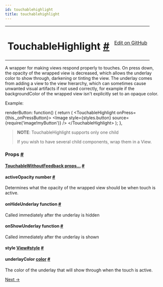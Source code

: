 ```yaml
---
id: touchablehighlight
title: touchablehighlight
---
```

<a id="content"></a><table width="100%"><tbody><tr><td><h1><a class="anchor" name="touchablehighlight"></a>TouchableHighlight <a class="hash-link" href="#touchablehighlight">#</a></h1></td><td style="text-align:right;"><a target="_blank" href="https://github.com/facebook/react-native/blob/master/Libraries/Components/Touchable/TouchableHighlight.js">Edit on GitHub</a></td></tr></tbody></table><div><div><p>A wrapper for making views respond properly to touches.
On press down, the opacity of the wrapped view is decreased, which allows
the underlay color to show through, darkening or tinting the view.  The
underlay comes from adding a view to the view hierarchy, which can sometimes
cause unwanted visual artifacts if not used correctly, for example if the
backgroundColor of the wrapped view isn't explicitly set to an opaque color.</p><p>Example:</p><div class="prism language-javascript">renderButton<span class="token punctuation">:</span> <span class="token keyword">function</span><span class="token punctuation">(</span><span class="token punctuation">)</span> <span class="token punctuation">{</span>
  <span class="token keyword">return</span> <span class="token punctuation">(</span>
    &lt;TouchableHighlight onPress<span class="token operator">=</span><span class="token punctuation">{</span><span class="token keyword">this</span><span class="token punctuation">.</span>_onPressButton<span class="token punctuation">}</span><span class="token operator">&gt;</span>
      &lt;Image
        style<span class="token operator">=</span><span class="token punctuation">{</span>styles<span class="token punctuation">.</span>button<span class="token punctuation">}</span>
        source<span class="token operator">=</span><span class="token punctuation">{</span><span class="token function">require<span class="token punctuation">(</span></span><span class="token string">'image!myButton'</span><span class="token punctuation">)</span><span class="token punctuation">}</span>
      <span class="token operator">/</span><span class="token operator">&gt;</span>
    &lt;<span class="token operator">/</span>TouchableHighlight<span class="token operator">&gt;</span>
  <span class="token punctuation">)</span><span class="token punctuation">;</span>
<span class="token punctuation">}</span><span class="token punctuation">,</span></div><blockquote><p><strong>NOTE</strong>: TouchableHighlight supports only one child</p><p>If you wish to have several child components, wrap them in a View.</p></blockquote></div><h3><a class="anchor" name="props"></a>Props <a class="hash-link" href="#props">#</a></h3><div class="props"><div class="prop"><h4 class="propTitle"><a class="anchor" name="touchablewithoutfeedback"></a><a href="docs/touchablewithoutfeedback.html#props">TouchableWithoutFeedback props...</a> <a class="hash-link" href="#touchablewithoutfeedback">#</a></h4></div><div class="prop"><h4 class="propTitle"><a class="anchor" name="activeopacity"></a>activeOpacity <span class="propType">number</span> <a class="hash-link" href="#activeopacity">#</a></h4><div><p>Determines what the opacity of the wrapped view should be when touch is
active.</p></div></div><div class="prop"><h4 class="propTitle"><a class="anchor" name="onhideunderlay"></a>onHideUnderlay <span class="propType">function</span> <a class="hash-link" href="#onhideunderlay">#</a></h4><div><p>Called immediately after the underlay is hidden</p></div></div><div class="prop"><h4 class="propTitle"><a class="anchor" name="onshowunderlay"></a>onShowUnderlay <span class="propType">function</span> <a class="hash-link" href="#onshowunderlay">#</a></h4><div><p>Called immediately after the underlay is shown</p></div></div><div class="prop"><h4 class="propTitle"><a class="anchor" name="style"></a>style <span class="propType"><a href="docs/view.html#style">View#style</a></span> <a class="hash-link" href="#style">#</a></h4></div><div class="prop"><h4 class="propTitle"><a class="anchor" name="underlaycolor"></a>underlayColor <span class="propType"><a href="docs/colors.html">color</a></span> <a class="hash-link" href="#underlaycolor">#</a></h4><div><p>The color of the underlay that will show through when the touch is
active.</p></div></div></div></div><div class="docs-prevnext"><a class="docs-next" href="docs/touchablenativefeedback.html#content">Next →</a></div>